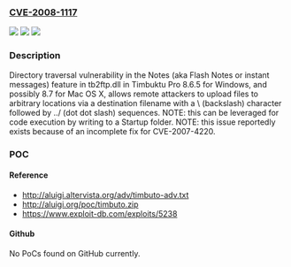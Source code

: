 ### [CVE-2008-1117](https://cve.mitre.org/cgi-bin/cvename.cgi?name=CVE-2008-1117)
![](https://img.shields.io/static/v1?label=Product&message=n%2Fa&color=blue)
![](https://img.shields.io/static/v1?label=Version&message=n%2Fa&color=blue)
![](https://img.shields.io/static/v1?label=Vulnerability&message=n%2Fa&color=brighgreen)

### Description

Directory traversal vulnerability in the Notes (aka Flash Notes or instant messages) feature in tb2ftp.dll in Timbuktu Pro 8.6.5 for Windows, and possibly 8.7 for Mac OS X, allows remote attackers to upload files to arbitrary locations via a destination filename with a \ (backslash) character followed by ../ (dot dot slash) sequences. NOTE: this can be leveraged for code execution by writing to a Startup folder.  NOTE: this issue reportedly exists because of an incomplete fix for CVE-2007-4220.

### POC

#### Reference
- http://aluigi.altervista.org/adv/timbuto-adv.txt
- http://aluigi.org/poc/timbuto.zip
- https://www.exploit-db.com/exploits/5238

#### Github
No PoCs found on GitHub currently.

